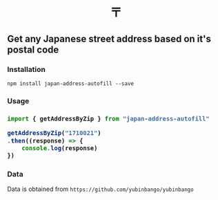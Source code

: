 <h1 align="center">〒</h1>

## Get any Japanese street address based on it's postal code

### Installation

`npm install japan-address-autofill --save`

<h3>Usage<h3>

```js
import { getAddressByZip } from "japan-address-autofill"

getAddressByZip("1710021")
.then((response) => {
    console.log(response)
})
```

### Data

Data is obtained from `https://github.com/yubinbango/yubinbango`